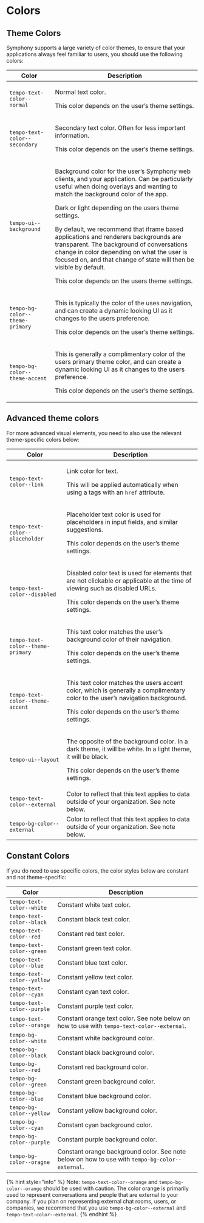 # Colors

## Theme Colors

Symphony supports a large variety of color themes, to ensure that your applications always feel familiar to users, you should use the following colors:

| Color                           | Description                                                                                                                                                                                                                                                                                                                                                                                                                                                                                                                                                           |
| ------------------------------- | --------------------------------------------------------------------------------------------------------------------------------------------------------------------------------------------------------------------------------------------------------------------------------------------------------------------------------------------------------------------------------------------------------------------------------------------------------------------------------------------------------------------------------------------------------------------- |
| `tempo-text-color--normal`      | <p>Normal text color.</p><p>This color depends on the user’s theme settings.</p>                                                                                                                                                                                                                                                                                                                                                                                                                                                                                      |
| `tempo-text-color--secondary`   | <p>Secondary text color. Often for less important information.</p><p>This color depends on the user’s theme settings.</p>                                                                                                                                                                                                                                                                                                                                                                                                                                             |
| `tempo-ui--background`          | <p>Background color for the user’s Symphony web clients, and your application. Can be particularly useful when doing overlays and wanting to match the background color of the app.</p><p>Dark or light depending on the users theme settings.</p><p>By default, we recommend that iframe based applications and renderers backgrounds are transparent. The background of conversations change in color depending on what the user is focused on, and that change of state will then be visible by default.</p><p>This color depends on the users theme settings.</p> |
| `tempo-bg-color--theme-primary` | <p>This is typically the color of the uses navigation, and can create a dynamic looking UI as it changes to the users preference.</p><p>This color depends on the user’s theme settings.</p>                                                                                                                                                                                                                                                                                                                                                                          |
| `tempo-bg-color--theme-accent`  | <p>This is generally a complimentary color of the users primary theme color, and can create a dynamic looking UI as it changes to the users preference.</p><p>This color depends on the user’s theme settings.</p>                                                                                                                                                                                                                                                                                                                                                    |

## Advanced theme colors

For more advanced visual elements, you need to also use the relevant theme-specific colors below:

| Color                             | Description                                                                                                                                                                                 |
| --------------------------------- | ------------------------------------------------------------------------------------------------------------------------------------------------------------------------------------------- |
| `tempo-text-color--link`          | <p>Link color for text.</p><p>This will be applied automatically when using a tags with an <code>href</code> attribute.</p>                                                                 |
| `tempo-text-color--placeholder`   | <p>Placeholder text color is used for placeholders in input fields, and similar suggestions.</p><p>This color depends on the user’s theme settings.</p>                                     |
| `tempo-text-color--disabled`      | <p>Disabled color text is used for elements that are not clickable or applicable at the time of viewing such as disabled URLs.</p><p>This color depends on the user’s theme settings.</p>   |
| `tempo-text-color--theme-primary` | <p>This text color matches the user’s background color of their navigation.</p><p>This color depends on the user’s theme settings.</p>                                                      |
| `tempo-text-color--theme-accent`  | <p>This text color matches the users accent color, which is generally a complimentary color to the user’s navigation background.</p><p>This color depends on the user’s theme settings.</p> |
| `tempo-ui--layout`                | <p>The opposite of the background color. In a dark theme, it will be white. In a light theme, it will be black.</p><p>This color depends on the user’s theme settings.</p>                  |
| `tempo-text-color--external`      | Color to reflect that this text applies to data outside of your organization. See note below.                                                                                               |
| `tempo-bg-color--external`        | Color to reflect that this text applies to data outside of your organization. See note below.                                                                                               |

## Constant Colors

If you do need to use specific colors, the color styles below are constant and not theme-specific:

| Color                      | Description                                                                                     |
| -------------------------- | ----------------------------------------------------------------------------------------------- |
| `tempo-text-color--white`  | Constant white text color.                                                                      |
| `tempo-text-color--black`  | Constant black text color.                                                                      |
| `tempo-text-color--red`    | Constant red text color.                                                                        |
| `tempo-text-color--green`  | Constant green text color.                                                                      |
| `tempo-text-color--blue`   | Constant blue text color.                                                                       |
| `tempo-text-color--yellow` | Constant yellow text color.                                                                     |
| `tempo-text-color--cyan`   | Constant cyan text color.                                                                       |
| `tempo-text-color--purple` | Constant purple text color.                                                                     |
| `tempo-text-color--orange` | Constant orange text color. See note below on how to use with `tempo-text-color--external`.     |
| `tempo-bg-color--white`    | Constant white background color.                                                                |
| `tempo-bg-color--black`    | Constant black background color.                                                                |
| `tempo-bg-color--red`      | Constant red background color.                                                                  |
| `tempo-bg-color--green`    | Constant green background color.                                                                |
| `tempo-bg-color--blue`     | Constant blue background color.                                                                 |
| `tempo-bg-color--yellow`   | Constant yellow background color.                                                               |
| `tempo-bg-color--cyan`     | Constant cyan background color.                                                                 |
| `tempo-bg-color--purple`   | Constant purple background color.                                                               |
| `tempo-bg-color--oragne`   | Constant orange background color. See note below on how to use with `tempo-bg-color--external`. |

{% hint style="info" %}
Note: `tempo-text-color--orange` and `tempo-bg-color--orange` should be used with caution. The color orange is primarily used to represent conversations and people that are external to your company. If you plan on representing external chat rooms, users, or companies, we recommend that you use `tempo-bg-color--external` and `tempo-text-color--external`.
{% endhint %}
